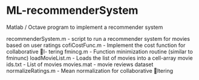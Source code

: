 # ML-recommenderSystem
Matlab / Octave program to implement a recommender system

recommenderSystem.m - script to run a recommender system for movies based on user ratings
cofiCostFunc.m - Implement the cost function for collaborative l-
tering
fmincg.m - Function minimization routine (similar to fminunc)
loadMovieList.m - Loads the list of movies into a cell-array
movie ids.txt - List of movies
movies.mat - movie reviews dataset
normalizeRatings.m - Mean normalization for collaborative ltering
